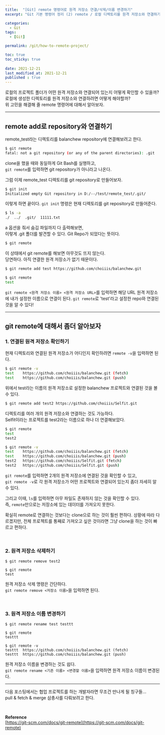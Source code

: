 ```yaml
---
title:  "[Git] remote 명령어로 원격 저장소 연결/삭제/이름 변경하기"
excerpt: "Git 기본 명령어 정리 (2) remote / 로컬 디렉토리를 원격 저장소와 연결하기"

categories:
  - Git
tags:
  - [Git]

permalink: /git/how-to-remote-project/

toc: true
toc_sticky: true
 
date: 2021-12-21
last_modified_at: 2021-12-21
published : true
---
```


로컬의 프로젝트 폴더가 어떤 원격 저장소와 연결되어 있는지 어떻게 확인할 수 있을까?<br>
로컬에 생성한 디렉토리를 원격 저장소와 연결하려면 어떻게 해야할까?<br>
위 고민을 해결해 줄 remote 명령어에 대해서 알아보자.

---

## remote add로 repository와 연결하기

remote_test라는 디렉토리를 balanchew repository에 연결해보려고 한다.

```bash
$ git remote
fatal: not a git repository (or any of the parent directories): .git
```

clone을 했을 때와 동일하게 Git Bash를 실행하고,<br>
`git remote`를 입력하면 git repository가 아니라고 나온다.

그럼 이제 remote_test 디렉토리를 git repository로 만들어보자.

```bash
$ git init
Initialized empty Git repository in D:/--/test/remote_test/.git/
```

이렇게 하면 끝이다.
`git init` 명령은 현재 디렉토리를 git repository로 만들어준다.

```bash
$ ls -a
./  ../  .git/  11111.txt
```

a 옵션을 줘서 숨김 파일까지 다 출력해보면,<br>
이렇게 .git 폴더를 발견할 수 있다. Git Repo가 되었다는 뜻이다.

```bash
$ git remote

```

이 상태에서 git remote를 해보면 아무것도 뜨지 않는다.<br>
당연하다. 아직 연결한 원격 저장소가 없기 때문이다.

```bash
$ git remote add test https://github.com/choiiis/balanchew.git

$ git remote
test
```

`git remote <원격 저장소 이름> <원격 저장소 URL>`를 입력하면 해당 URL 원격 저장소에 내가 설정한 이름으로 연결이 된다.
`git remote`로 'test'라고 설정한 repo와 연결된 것을 알 수 있다!

---

## git remote에 대해서 좀더 알아보자

### 1. 연결된 원격 저장소 확인하기

현재 디렉토리와 연결된 원격 저장소가 어디인지 확인하려면 `remote -v`을 입력하면 된다.

```bash
$ git remote -v
test    https://github.com/choiiis/balanchew.git (fetch)
test    https://github.com/choiiis/balanchew.git (push)
```

위에서 test라는 이름의 원격 저장소로 설정한 balanchew 프로젝트와 연결된 것을 볼 수 있다.

```bash
$ git remote add test2 https://github.com/choiiis/Selfit.git
```

디렉토리를 여러 개의 원격 저장소와 연결하는 것도 가능하다.<br>
Selfit이라는 프로젝트를 test2라는 이름으로 하나 더 연결해보았다.

```bash
$ git remote
test
test2

$ git remote -v
test    https://github.com/choiiis/balanchew.git (fetch)
test    https://github.com/choiiis/balanchew.git (push)
test2   https://github.com/choiiis/Selfit.git (fetch)
test2   https://github.com/choiiis/Selfit.git (push)
```

`git remote`를 입력하면 2개의 원격 저장소에 연결된 것을 확인할 수 있고,<br>
`git remote -v`로 각 원격 저장소가 어떤 프로젝트와 연결되어 있는지 좀더 자세히 알 수 있다.

그리고 이때, `ls`를 입력하면 아무 파일도 존재하지 않는 것을 확인할 수 있다.<br>
즉, `remote`만으로는 저장소에 있는 데이터를 가져오지 못한다.<br>

확실히 remote로 연결하는 것보다는 clone으로 하는 것이 훨씬 편하다. 상황에 따라 다르겠지만, 전체 프로젝트를 통째로 가져오고 싶은 것이라면 그냥 clone을 하는 것이 빠르고 편하다.

<br>

### 2. 원격 저장소 삭제하기

```
$ git remote remove test2

$ git remote
test
```

원격 저장소 삭제 명령은 간단하다.<br>
`git remote remove <저장소 이름>`을 입력하면 된다.

<br>

### 3. 원격 저장소 이름 변경하기

```
$ git remote rename test testtt

$ git remote
testtt

$ git remote -v
testtt  https://github.com/choiiis/balanchew.git (fetch)
testtt  https://github.com/choiiis/balanchew.git (push)
```

원격 저장소 이름을 변경하는 것도 쉽다.<br>
`git remote rename <기존 이름> <변경할 이름>`을 입력하면 원격 저장소 이름이 변경된다.

---

다음 포스팅에서는 협업 프로젝트를 하는 개발자라면 무조건 만나게 될 칭구들...<br>
pull & fetch & merge 삼총사를 다뤄보려고 한다.

<br>

**Reference**<br>
[https://git-scm.com/docs/git-remote](https://git-scm.com/docs/git-remote)